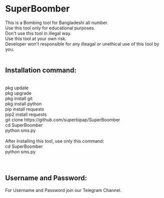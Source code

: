 # SuperBoomber
This is a Bombing tool for Bangladeshi all number. <br>
Use this tool only for educational purposes. <br>
Don't use this tool in illegal way. <br>
Use this tool at your own risk. <br> Developer won't responsible for any illeagal or unethical use of this tool by you. <br><br>

<h2>Installation command:</h2><br>
pkg update <br>
pkg upgrade <br>
pkg install git <br>
pkg install python <br>
pip install requests <br>
pip2 install requests <br>
git clone https://github.com/superbipap/SuperBoomber <br>
cd SuperBoomber <br>
python sms.py <br>
 <br>
After Installing this tool, use only this command: <br>
cd SuperBoomber <br>
python sms.py <br> <br> <br>

<h2>Username and Password:</h2>
For Username and Password join our <a href="https://t.me/superbipap" style="text-decoration:none"> Telegram Channel</a>.
